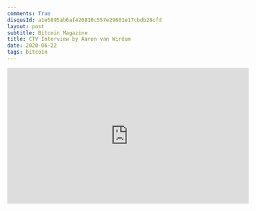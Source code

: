 ```yaml
---
comments: True
disqusId: a1e5895ab6af420810c557e29601e17cbdb28cfd
layout: post
subtitle: Bitcoin Magazine
title: CTV Interview by Aaron van Wirdum
date: 2020-06-22
tags: bitcoin
---
```

<iframe width="560" height="315" src="https://www.youtube.com/embed/0rMQ1p6q36g" title="YouTube video player" frameborder="0" allow="accelerometer; autoplay; clipboard-write; encrypted-media; gyroscope; picture-in-picture" allowfullscreen></iframe>

